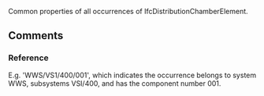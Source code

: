 Common properties of all occurrences of IfcDistributionChamberElement.

<!-- end of short definition -->



## Comments

### Reference

E.g. 'WWS/VS1/400/001', which indicates the occurrence belongs to system WWS, subsystems VSI/400, and has the component number 001.

